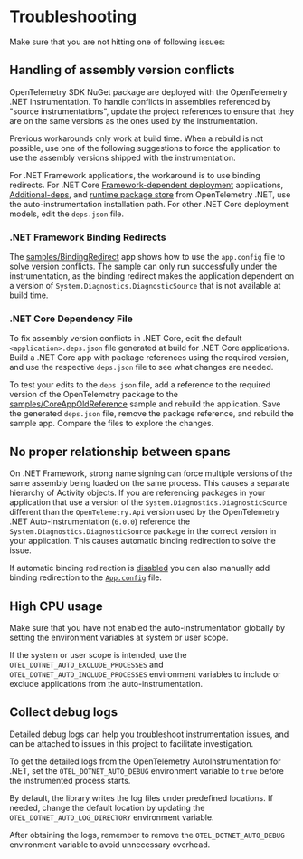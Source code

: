 # Troubleshooting

Make sure that you are not hitting one of following issues:

## Handling of assembly version conflicts

OpenTelemetry SDK NuGet package are deployed with the OpenTelemetry .NET Instrumentation.
To handle conflicts in assemblies referenced by "source instrumentations", update the project 
references to ensure that they are on the same versions as the ones used by the instrumentation.

Previous workarounds only work at build time. When a rebuild is not possible, use one of the
following suggestions to force the application to use the assembly versions shipped with the 
instrumentation.

For .NET Framework applications, the workaround is to use binding redirects. For .NET Core
[Framework-dependent deployment](https://docs.microsoft.com/en-us/dotnet/core/deploying/deploy-with-vs?tabs=vs156#framework-dependent-deployment)
applications,
[Additional-deps](https://github.com/dotnet/runtime/blob/main/docs/design/features/additional-deps.md),
and [runtime package store](https://docs.microsoft.com/en-us/dotnet/core/deploying/runtime-store)
from OpenTelemetry .NET, use the auto-instrumentation installation path.
For other .NET Core deployment models, edit the `deps.json` file.

### .NET Framework Binding Redirects

The [samples/BindingRedirect](./../samples/BindingRedirect/) app shows how
to use the `app.config` file to solve version conflicts.
The sample can only run successfully under the instrumentation, as the
binding redirect makes the application dependent on a version of `System.Diagnostics.DiagnosticSource`
that is not available at build time.

### .NET Core Dependency File

To fix assembly version conflicts in .NET Core, edit the default `<application>.deps.json` file 
generated at build for .NET Core applications. Build a .NET Core app with package
references using the required version, and use the respective `deps.json` file to see what changes
are needed.

To test your edits to the `deps.json` file, add a reference to the required version of the OpenTelemetry
package to the [samples/CoreAppOldReference](./../samples/CoreAppOldReference/) sample and rebuild the
application. Save the generated `deps.json` file, remove the package reference, and rebuild the
sample app. Compare the files to explore the changes.

## No proper relationship between spans

On .NET Framework, strong name signing can force multiple versions of the same 
assembly being loaded on the same process. This causes a separate hierarchy of 
Activity objects. If you are referencing packages in your application that use a 
version of the `System.Diagnostics.DiagnosticSource` different than the `OpenTelemetry.Api` 
version used by the OpenTelemetry .NET Auto-Instrumentation (`6.0.0`) reference the `System.Diagnostics.DiagnosticSource` package in the correct version in your application.
This causes automatic binding redirection to solve the issue.

If automatic binding redirection is [disabled](https://docs.microsoft.com/en-us/dotnet/framework/configure-apps/how-to-enable-and-disable-automatic-binding-redirection)
you can also manually add binding redirection to the [`App.config`](../samples/BindingRedirect/App.config) file.

## High CPU usage

Make sure that you have not enabled the auto-instrumentation globally
by setting the environment variables at system or user scope.

If the system or user scope is intended, use the `OTEL_DOTNET_AUTO_EXCLUDE_PROCESSES`
and `OTEL_DOTNET_AUTO_INCLUDE_PROCESSES` environment variables to include or exclude 
applications from the auto-instrumentation.

## Collect debug logs

Detailed debug logs can help you troubleshoot instrumentation issues, and can be
attached to issues in this project to facilitate investigation.

To get the detailed logs from the OpenTelemetry AutoInstrumentation for .NET, set 
the `OTEL_DOTNET_AUTO_DEBUG` environment variable to `true` before the 
instrumented process starts.

By default, the library writes the log files under predefined locations. If needed, 
change the default location by updating the `OTEL_DOTNET_AUTO_LOG_DIRECTORY` 
environment variable.

After obtaining the logs, remember to remove the `OTEL_DOTNET_AUTO_DEBUG` 
environment variable to avoid unnecessary overhead.
